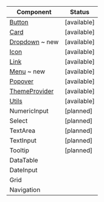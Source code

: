 <Legend />

<!--

Labels:
~ new
~ experimental

Statuses:
[available]
[planned]
[in development]
[deprecated]

-->

| Component                                   | Status      |
|---------------------------------------------|-------------|
| [Button](/components/button)                | [available] |
| [Card](/components/card)                    | [available] |
| [Dropdown](/components/dropdown) ~ new      | [available] |
| [Icon](/components/icon)                    | [available] |
| [Link](/components/link)                    | [available] |
| [Menu](/components/menu) ~ new              | [available] |
| [Popover](/components/popover)              | [available] |
| [ThemeProvider](/components/theme-provider) | [available] |
| [Utils](/components/utils)                  | [available] |
| NumericInput                                | [planned]   |
| Select                                      | [planned]   |
| TextArea                                    | [planned]   |
| TextInput                                   | [planned]   |
| Tooltip                                     | [planned]   |
| DataTable                                   |             |
| DateInput                                   |             |
| Grid                                        |             |
| Navigation                                  |             |
